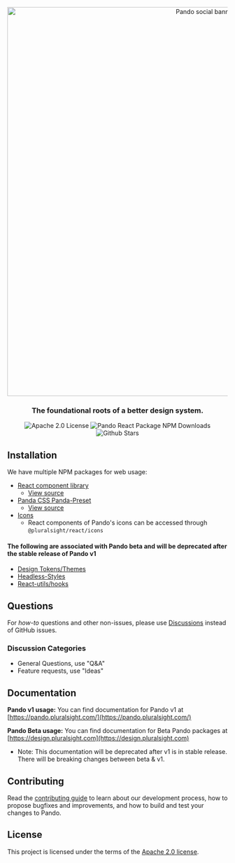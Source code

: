 <p align="center">
  <img width="890" alt="Pando social banner" src="https://user-images.githubusercontent.com/4819738/211405929-1988b6d5-b3b6-461f-bd47-2276ee8e1020.png">
</p>

<h3 align="center">
  The foundational roots of a better design system.
</h3>

<p align="center">
  <img alt="Apache 2.0 License" src="https://img.shields.io/github/license/pluralsight/pando"/>
  <img alt="Pando React Package NPM Downloads" src="https://img.shields.io/npm/dm/@pluralsight/react.svg?style=flat"/>
  <img alt="Github Stars" src="https://badgen.net/github/stars/pluralsight/pando" />
</p>

## Installation

We have multiple NPM packages for web usage:

- [React component library](https://www.npmjs.com/package/@pluralsight/react)
  - [View source](/packages/react/README.md)
- [Panda CSS Panda-Preset](https://www.npmjs.com/package/@pluralsight/panda-preset)
  - [View source](/packages/panda-preset/README.md)
- [Icons](https://www.npmjs.com/package/@pluralsight/icons)
  - React components of Pando's icons can be accessed through `@pluralsight/react/icons`

#### The following are associated with Pando beta and will be deprecated after the stable release of Pando v1

- [Design Tokens/Themes](https://www.npmjs.com/package/@pluralsight/design-tokens)
- [Headless-Styles](https://www.npmjs.com/package/@pluralsight/headless-styles)
- [React-utils/hooks](https://www.npmjs.com/package/@pluralsight/react-utils)

## Questions

For _how-to_ questions and other non-issues,
please use [Discussions](https://github.com/pluralsight/pando/discussions) instead of GitHub issues.

### Discussion Categories

- General Questions, use "Q&A"
- Feature requests, use "Ideas"

## Documentation

**Pando v1 usage:** You can find documentation for Pando v1 at [https://pando.pluralsight.com/](https://pando.pluralsight.com/)

**Pando Beta usage:** You can find documentation for Beta Pando packages at [https://design.pluralsight.com](https://design.pluralsight.com)

- Note: This documentation will be deprecated after v1 is in stable release. There will be breaking changes between beta & v1.

## Contributing

Read the [contributing guide](/CONTRIBUTING.md) to learn about our development process, how to propose bugfixes and improvements, and how to build and test your changes to Pando.

## License

This project is licensed under the terms of the
[Apache 2.0 license](/LICENSE).
